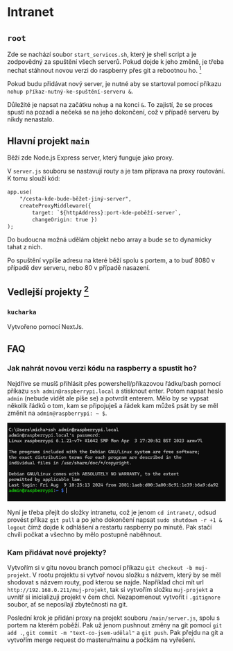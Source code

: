 # Intranet

## `root`

Zde se nachází soubor `start_services.sh`, který je shell script a je zodpovědný za spuštění všech serverů. Pokud dojde k jeho změně, je třeba nechat stáhnout novou verzi do raspberry přes git a rebootnou ho. [<sup>1</sup>](https://github.com/zelwake/intranet#jak-nahr%C3%A1t-novou-verzi-k%C3%B3du-na-raspberry-a-spustit-ho)

Pokud budu přidávat nový server, je nutné aby se startoval pomocí příkazu `nohup příkaz-nutný-ke-spuštění-serveru &`.

Důležité je napsat na začátku `nohup` a na konci `&`. To zajistí, že se proces spustí na pozadí a nečeká se na jeho dokončení, což v případě serveru by nikdy nenastalo.

## Hlavní projekt `main`

Běží zde Node.js Express server, který funguje jako proxy.

V `server.js` souboru se nastavují routy a je tam příprava na proxy routování. K tomu slouží kód: 
```
app.use(
    "/cesta-kde-bude-běžet-jiný-server",
    createProxyMiddleware({ 
        target: `${httpAddress}:port-kde-poběží-server`,
        changeOrigin: true })
);
```
Do budoucna možná udělám objekt nebo array a bude se to dynamicky tahat z nich.

Po spuštění vypíše adresu na které běží spolu s portem, a to buď 8080 v případě dev serveru, nebo 80 v případě nasazení.

## Vedlejší projekty [<sup>2</sup>](https://github.com/zelwake/intranet#kam-p%C5%99id%C3%A1vat-nov%C3%A9-projekty)

### `kucharka`

Vytvořeno pomocí NextJs.

## FAQ

### Jak nahrát novou verzi kódu na raspberry a spustit ho?
Nejdříve se musíš přihlásit přes powershell/příkazovou řádku/bash pomocí příkazu `ssh admin@raspberrypi.local` a stisknout enter. Potom napsat heslo `admin` (nebude vidět ale píše se) a potvrdit enterem. Mělo by se vypsat několik řádků o tom, kam se připojuješ a řádek kam můžeš psát by se měl změnit na `admin@raspberrypi: ~ $`.

![Screenshot s připojením](/assets/pripojeni_ssh.png)

Nyní je třeba přejít do složky intranetu, což je jenom `cd intranet/`, odsud provést příkaz `git pull` a po jeho dokončení napsat `sudo shutdown -r +1 & logout` čímž dojde k odhlášení a restartu raspberry po minutě. Pak stačí chvíli počkat a všechno by mělo postupně naběhnout.

### Kam přidávat nové projekty?
Vytvořím si v gitu novou branch pomocí příkazu `git checkout -b muj-projekt`. V rootu projektu si vytvoř novou složku s názvem, který by se měl shodovat s názvem routy, pod kterou se najde. Například chci mít url `http://192.168.0.211/muj-projekt`, tak si vytvořím složku `muj-projekt` a uvnitř si inicializuji projekt v čem chci. Nezapomenout vytvořit i `.gitignore` soubor, ať se neposílají zbytečnosti na git.

Poslední krok je přidání proxy na projekt souboru `/main/server.js`, spolu s portem na kterém poběží. Pak už jenom pushnout změny na git pomocí `git add .`, `git commit -m "text-co-jsem-udělal"` a `git push`. Pak přejdu na git a vytvořím merge request do masteru/mainu a počkám na vyřešení.